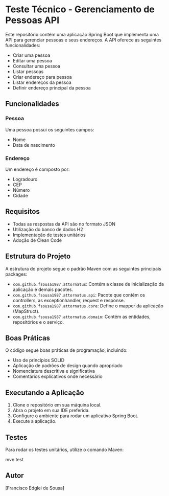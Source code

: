 # Teste Técnico - Gerenciamento de Pessoas API

Este repositório contém uma aplicação Spring Boot que implementa uma API para gerenciar pessoas e seus endereços. A API oferece as seguintes funcionalidades:

- Criar uma pessoa
- Editar uma pessoa
- Consultar uma pessoa
- Listar pessoas
- Criar endereço para pessoa
- Listar endereços da pessoa
- Definir endereço principal da pessoa

## Funcionalidades

### Pessoa

Uma pessoa possui os seguintes campos:

- Nome
- Data de nascimento

### Endereço

Um endereço é composto por:

- Logradouro
- CEP
- Número
- Cidade

## Requisitos

- Todas as respostas da API são no formato JSON
- Utilização do banco de dados H2
- Implementação de testes unitários
- Adoção de Clean Code

## Estrutura do Projeto

A estrutura do projeto segue o padrão Maven com as seguintes principais packages:

- `com.github.fsousa1987.attornatus`: Contém a classe de inicialização da aplicação e demais pacotes.
- `com.github.fsousa1987.attornatus.api`: Pacote que contém os controllers, as exceptionhandler, request e response.
- `com.github.fsousa1987.attornatus.core`: Define o mapper da aplicação (MapStruct).
- `com.github.fsousa1987.attornatus.domain`: Contém as entidades, repositórios e o serviço.

## Boas Práticas

O código segue boas práticas de programação, incluindo:

- Uso de princípios SOLID
- Aplicação de padrões de design quando apropriado
- Nomenclatura descritiva e significativa
- Comentários explicativos onde necessário

## Executando a Aplicação

1. Clone o repositório em sua máquina local.
2. Abra o projeto em sua IDE preferida.
3. Configure o ambiente para rodar um aplicativo Spring Boot.
4. Execute a aplicação.

## Testes

Para rodar os testes unitários, utilize o comando Maven:

mvn test

## Autor

[Francisco Edglei de Sousa]
